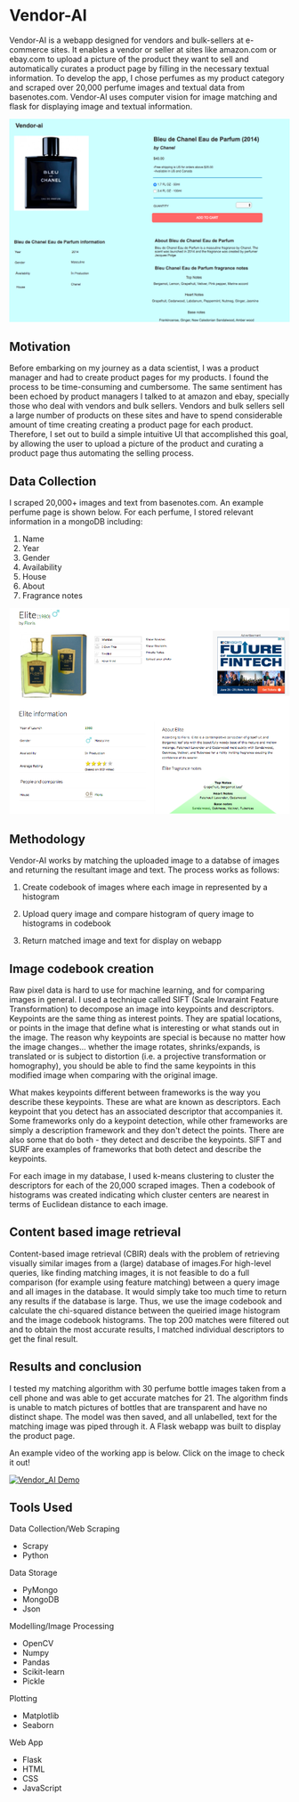 # Vendor-AI
Vendor-AI is a webapp designed for vendors and bulk-sellers at e-commerce sites. It enables a vendor or seller at sites like amazon.com or ebay.com to upload a picture of the product they want to sell and automatically curates a product page by filling in the necessary textual information. To develop the app, I chose perfumes as my product category and scraped over 20,000 perfume images and textual data from basenotes.com. Vendor-AI uses computer vision for image matching and flask for displaying image and textual information.


![alt text](https://github.com/abhisekswain/vendor-ai/blob/master/Vendor-AI_screen_shot.png "Vendor-AI app")

## Motivation
Before embarking on my journey as a data scientist, I was a product manager and had to create product pages for my products. I found the process to be time-consuming and cumbersome. The same sentiment has been echoed by product managers I talked to at amazon and ebay, specially those who deal with vendors and bulk sellers. Vendors and bulk sellers sell a large number of products on these sites and have to spend considerable amount of time creating creating a product page for each product. Therefore, I set out to build a simple intuitive UI that accomplished this goal, by allowing the user to upload a picture of the product and curating a product page thus automating the selling process.

 

## Data Collection
I scraped 20,000+ images and text from basenotes.com. An example perfume page is shown below. For each perfume, I stored relevant information in a mongoDB including:

1. Name
2. Year
3. Gender
4. Availability
5. House
6. About
7. Fragrance notes

![alt text](https://github.com/abhisekswain/vendor-ai/blob/master/sample_page.png)

## Methodology

Vendor-AI works by matching the uploaded image to a databse of images and returning the resultant image and text. The process works as follows: 

1. Create codebook of images where each image in represented by a histogram  

2. Upload query image and compare histogram of query image to histograms in codebook  

3. Return matched image and text for display on webapp  

## Image codebook creation

Raw pixel data is hard to use for machine learning, and for comparing images in general. I used a technique called SIFT (Scale Invaraint Feature Transformation) to decompose an image into keypoints and descriptors. Keypoints are the same thing as interest points. They are spatial locations, or points in the image that define what is interesting or what stands out in the image. The reason why keypoints are special is because no matter how the image changes... whether the image rotates, shrinks/expands, is translated or is subject to distortion (i.e. a projective transformation or homography), you should be able to find the same keypoints in this modified image when comparing with the original image.

What makes keypoints different between frameworks is the way you describe these keypoints. These are what are known as descriptors. Each keypoint that you detect has an associated descriptor that accompanies it. Some frameworks only do a keypoint detection, while other frameworks are simply a description framework and they don't detect the points. There are also some that do both - they detect and describe the keypoints. SIFT and SURF are examples of frameworks that both detect and describe the keypoints.

For each image in my database, I used k-means clustering to cluster the descriptors for each of the 20,000 scraped images. Then a codebook of histograms was created indicating which cluster centers are nearest in terms of Euclidean distance to each image.

## Content based image retrieval  

Content-based image retrieval (CBIR) deals with the problem of retrieving visually similar images from a (large) database of images.For high-level queries, like finding matching images, it is not feasible to do a full comparison (for example using feature matching) between a query image and all images in the database. It would simply take too much time to return any results if the database is large. Thus, we use the image codebook and calculate the chi-squared distance between the queiried image histogram and the image codebook histograms. The top 200 matches were filtered out and to obtain the most accurate results, I matched individual descriptors to get the final result.

## Results and conclusion

I tested my matching algorithm with 30 perfume bottle images taken from a  cell phone and was able to get accurate matches for 21. The algorithm finds is unable to match pictures of bottles that are transparent and have no distinct shape. The model was then saved, and all unlabelled, text for the matching image was piped through it. A Flask webapp was built to display the product page.

An example video of the working app is below. Click on the image to check it out!

[![Vendor_AI Demo](https://i9.ytimg.com/vi/0VuWM9HelWo/default.jpg?v=59501641&sqp=COj_xMoF&rs=AOn4CLA13epX6-r5veIO6MUoZPKKY6M2ZQ)](https://youtu.be/0VuWM9HelWo)


## Tools Used  
Data Collection/Web Scraping  
  
* Scrapy
* Python

Data Storage  

* PyMongo
* MongoDB
* Json

Modelling/Image Processing  

* OpenCV
* Numpy
* Pandas
* Scikit-learn
* Pickle

Plotting  

 * Matplotlib
 * Seaborn
 
 Web App  
 
 * Flask
 * HTML
 * CSS
 * JavaScript
